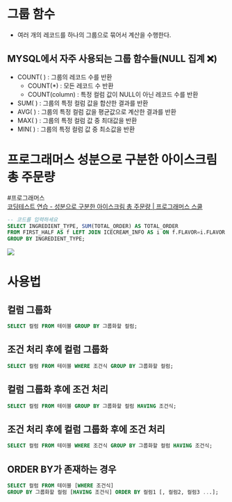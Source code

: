 # 그룹 함수
- 여러 개의 레코드를 하나의 그룹으로 묶어서 계산을 수행한다.

## MYSQL에서 자주 사용되는 그룹 함수들(NULL 집계 ❌)
- COUNT( ) : 그룹의 레코드 수를 반환
	- COUNT(*) : 모든 레코드 수 반환
	- COUNT(column) : 특정 컬럼 값이 NULL이 아닌 레코드 수를 반환
- SUM( ) : 그룹의 특정 컬럼 값을 합산한 결과를 반환
- AVG( ) : 그룹의 특정 컬럼 값을 평균값으로 계산한 결과를 반환
- MAX( ) : 그룹의 특정 컬럼 값 중 최대값을 반환
- MIN( ) : 그룹의 특정 컬럼 값 중 최소값을 반환

# 프로그래머스 성분으로 구분한 아이스크림 총 주문량
#프로그래머스  
[코딩테스트 연습 - 성분으로 구분한 아이스크림 총 주문량 | 프로그래머스 스쿨](https://school.programmers.co.kr/learn/courses/30/lessons/133026)

```sql
-- 코드를 입력하세요
SELECT INGREDIENT_TYPE, SUM(TOTAL_ORDER) AS TOTAL_ORDER
FROM FIRST_HALF AS f LEFT JOIN ICECREAM_INFO AS i ON f.FLAVOR=i.FLAVOR
GROUP BY INGREDIENT_TYPE;
```

![](https://i.imgur.com/IGkH1jq.png)

# 사용법
## 컬럼 그룹화
```sql
SELECT 컬럼 FROM 테이블 GROUP BY 그룹화할 컬럼;
```

## 조건 처리 후에 컬럼 그룹화
```sql
SELECT 컬럼 FROM 테이블 WHERE 조건식 GROUP BY 그룹화할 컬럼;
```

## 컬럼 그룹화 후에 조건 처리
```sql
SELECT 컬럼 FROM 테이블 GROUP BY 그룹화할 컬럼 HAVING 조건식;
```

## 조건 처리 후에 컬럼 그룹화 후에 조건 처리
```sql
SELECT 컬럼 FROM 테이블 WHERE 조건식 GROUP BY 그룹화할 컬럼 HAVING 조건식;
```

## ORDER BY가 존재하는 경우
```sql
SELECT 컬럼 FROM 테이블 [WHERE 조건식]
GROUP BY 그룹화할 컬럼 [HAVING 조건식] ORDER BY 컬럼1 [, 컬럼2, 컬럼3 ...];
```


